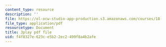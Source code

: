 ```yaml
---
content_type: resource
description: ''
file: https://ol-ocw-studio-app-production.s3.amazonaws.com/courses/18-01-single-variable-calculus-fall-2006/f4f8327e623ce5b22ec2499f8a4b2afe_60VGKnYBpbg.pdf
file_type: application/pdf
resourcetype: Document
title: 3play pdf file
uid: f4f8327e-623c-e5b2-2ec2-499f8a4b2afe
---
```

